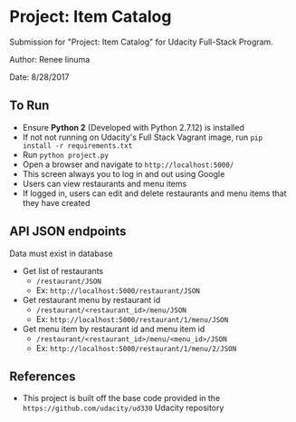 # Project: Item Catalog

Submission for "Project: Item Catalog" for Udacity Full-Stack Program.

Author: Renee Iinuma

Date: 8/28/2017

## To Run

- Ensure **Python 2** (Developed with Python 2.7.12) is installed
- If not not running on Udacity's Full Stack Vagrant image, run `pip install -r requirements.txt`
- Run `python project.py`
- Open a browser and navigate to `http://localhost:5000/`
- This screen always you to log in and out using Google
- Users can view restaurants and menu items
- If logged in, users can edit and delete restaurants and menu items that they have created

## API JSON endpoints
Data must exist in database
- Get list of restaurants
  - `/restaurant/JSON`
  - Ex: `http://localhost:5000/restaurant/JSON`
- Get restaurant menu by restaurant id
  - `/restaurant/<restaurant_id>/menu/JSON`
  - Ex: `http://localhost:5000/restaurant/1/menu/JSON`
- Get menu item by restaurant id and menu item id
  - `/restaurant/<restaurant_id>/menu/<menu_id>/JSON`
  - Ex: `http://localhost:5000/restaurant/1/menu/2/JSON`

## References
- This project is built off the base code provided in the `https://github.com/udacity/ud330` Udacity repository